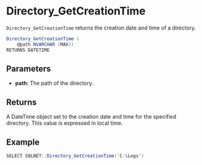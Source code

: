 # Directory_GetCreationTime

`Directory_GetCreationTime` returns the creation date and time of a directory.

```csharp
Directory_GetCreationTime (
	@path NVARCHAR (MAX))
RETURNS DATETIME
```

## Parameters

 - **path**: The path of the directory.

## Returns

A DateTime object set to the creation date and time for the specified directory. This value is expressed in local time.

## Example

```csharp
SELECT SQLNET::Directory_GetCreationTime('C:\Logs')
```


